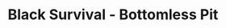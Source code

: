 --- 
title: "Black Survival - Bottomless Pit"
publishdate: "2018-12-17T16:48:46+02:00"
src: "https://365manga.net/manga/black-survival-bottomless-pit"
image: "https://data.365manga.net/images/thumbnails/32790-black-survival-bottomless-pit.jpg"
description: " Strangers ally with each other to survive a Battle Royale style game of death on a deserted island against other contenders. A lot of contestants have amnesia and each person has a life sustaining bracelet which heals wounds over time."
---